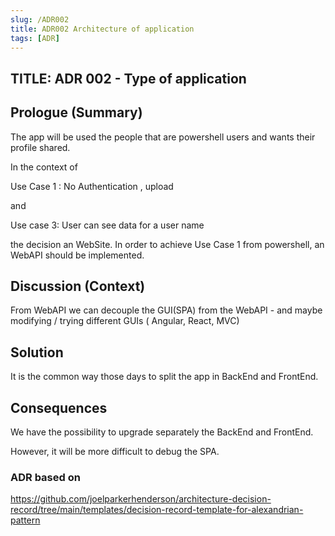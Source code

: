 ```yaml
---
slug: /ADR002
title: ADR002 Architecture of application
tags: [ADR]
---
```

## TITLE: ADR 002 - Type of application

## Prologue (Summary)

The app will be used the people that are powershell users and wants their profile shared.

In the context of 

Use Case 1 : No Authentication , upload 

and 

Use case 3:  User can see data for a user name

the decision an WebSite. In order to achieve Use Case 1 from powershell, an WebAPI should be implemented.



## Discussion (Context)

From WebAPI we can decouple the GUI(SPA) from the WebAPI - and maybe modifying / trying different  GUIs ( Angular, React, MVC)

## Solution

It is the common way those days to split the app in BackEnd and FrontEnd.

## Consequences

We have the possibility to upgrade separately the BackEnd and FrontEnd.

However, it will be more difficult to debug the SPA.

### ADR based on

https://github.com/joelparkerhenderson/architecture-decision-record/tree/main/templates/decision-record-template-for-alexandrian-pattern